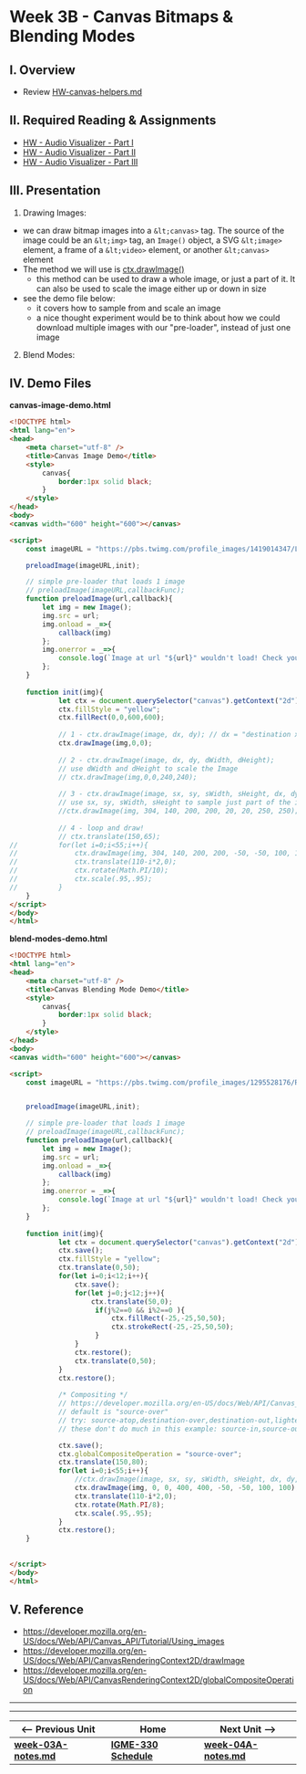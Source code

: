 # Week 3B - Canvas Bitmaps & Blending Modes

## I. Overview
- Review [HW-canvas-helpers.md](https://github.com/tonethar/IGME-330-Master/blob/master/notes/HW-canvas-helpers.md)

## II. Required Reading & Assignments
- [HW - Audio Visualizer - Part I](https://github.com/tonethar/IGME-330-Master/blob/master/notes/HW-AV-1.md)
- [HW - Audio Visualizer - Part II](https://github.com/tonethar/IGME-330-Master/blob/master/notes/HW-AV-2.md)
- [HW - Audio Visualizer - Part III](https://github.com/tonethar/IGME-330-Master/blob/master/notes/HW-AV-3.md)

## III. Presentation

1. Drawing Images:
  - we can draw bitmap images into a `&lt;canvas>` tag. The source of the image could be an `&lt;img>` tag, an `Image()` object, a SVG `&lt;image>` element, a frame of a `&lt;video>` element, or another `&lt;canvas>` element
  - The method we will use is [ctx.drawImage()](https://developer.mozilla.org/en-US/docs/Web/API/CanvasRenderingContext2D/drawImage)
    - this method can be used to draw a whole image, or just a part of it. It can also be used to scale the image either up or down in size
  - see the demo file below:
    - it covers how to sample from and scale an image
    - a nice thought experiment would be to think about how we could download multiple images with our "pre-loader", instead of just one image
    
2. Blend Modes:


## IV. Demo Files

**canvas-image-demo.html**

```html
<!DOCTYPE html>
<html lang="en">
<head>
	<meta charset="utf-8" />
	<title>Canvas Image Demo</title>
	<style>
		canvas{
			border:1px solid black;
		}
	</style>
</head>
<body>
<canvas width="600" height="600"></canvas>

<script>
	const imageURL = "https://pbs.twimg.com/profile_images/1419014347/Logo_IGM_color_512x512.jpg";

	preloadImage(imageURL,init); 	

	// simple pre-loader that loads 1 image
	// preloadImage(imageURL,callbackFunc);
	function preloadImage(url,callback){
		let img = new Image();
		img.src = url;
		img.onload = _=>{
			callback(img)
		};
		img.onerror = _=>{
			console.log(`Image at url "${url}" wouldn't load! Check your URL!`);
		};
	}
	
	function init(img){
			let ctx = document.querySelector("canvas").getContext("2d");
			ctx.fillStyle = "yellow";
			ctx.fillRect(0,0,600,600);
			
			// 1 - ctx.drawImage(image, dx, dy); // dx = "destination x"
			ctx.drawImage(img,0,0);
			
			// 2 - ctx.drawImage(image, dx, dy, dWidth, dHeight); 
			// use dWidth and dHeight to scale the Image
			// ctx.drawImage(img,0,0,240,240);
				
			// 3 - ctx.drawImage(image, sx, sy, sWidth, sHeight, dx, dy, dWidth, dHeight);
			// use sx, sy, sWidth, sHeight to sample just part of the image
			//ctx.drawImage(img, 304, 140, 200, 200, 20, 20, 250, 250);
			
			// 4 - loop and draw!
			// ctx.translate(150,65);
// 			for(let i=0;i<55;i++){
// 				ctx.drawImage(img, 304, 140, 200, 200, -50, -50, 100, 100);
// 				ctx.translate(110-i*2,0);
// 				ctx.rotate(Math.PI/10);
// 				ctx.scale(.95,.95);
// 			}
	}
</script>
</body>
</html>
```

**blend-modes-demo.html**

```html
<!DOCTYPE html>
<html lang="en">
<head>
	<meta charset="utf-8" />
	<title>Canvas Blending Mode Demo</title>
	<style>
		canvas{
			border:1px solid black;
		}
	</style>
</head>
<body>
<canvas width="600" height="600"></canvas>

<script>
	const imageURL = "https://pbs.twimg.com/profile_images/1295528176/RIT_Football_Club_Logo__Public__400x400.png";


	preloadImage(imageURL,init); 	

	// simple pre-loader that loads 1 image
	// preloadImage(imageURL,callbackFunc);
	function preloadImage(url,callback){
		let img = new Image();
		img.src = url;
		img.onload = _=>{
			callback(img)
		};
		img.onerror = _=>{
			console.log(`Image at url "${url}" wouldn't load! Check your URL!`);
		};
	}
	
	function init(img){
			let ctx = document.querySelector("canvas").getContext("2d");
			ctx.save();
			ctx.fillStyle = "yellow";
			ctx.translate(0,50);
			for(let i=0;i<12;i++){
				ctx.save();
				for(let j=0;j<12;j++){
					ctx.translate(50,0);
					 if(j%2==0 && i%2==0 ){
					 	 ctx.fillRect(-25,-25,50,50);
					 	 ctx.strokeRect(-25,-25,50,50);
					 }
				}
				ctx.restore();
				ctx.translate(0,50);
			}
			ctx.restore();
			
			/* Compositing */
			// https://developer.mozilla.org/en-US/docs/Web/API/Canvas_API/Tutorial/Compositing
			// default is "source-over"
			// try: source-atop,destination-over,destination-out,lighter,xor,multiply,screen,overlay,darken,lighten,color-dodge,color-burn,hard-light,soft-light,difference,exclusion,hue,saturation,color,luminosity
			// these don't do much in this example: source-in,source-out,destination-in,destination-atop,copy

			ctx.save();
			ctx.globalCompositeOperation = "source-over"; 
			ctx.translate(150,80);
			for(let i=0;i<55;i++){
				//ctx.drawImage(image, sx, sy, sWidth, sHeight, dx, dy, dWidth, dHeight);
				ctx.drawImage(img, 0, 0, 400, 400, -50, -50, 100, 100);
				ctx.translate(110-i*2,0);
				ctx.rotate(Math.PI/8);
				ctx.scale(.95,.95);
			}
			ctx.restore();
	}
	
	
</script>
</body>
</html>
```


## V. Reference
- https://developer.mozilla.org/en-US/docs/Web/API/Canvas_API/Tutorial/Using_images
- https://developer.mozilla.org/en-US/docs/Web/API/CanvasRenderingContext2D/drawImage
- https://developer.mozilla.org/en-US/docs/Web/API/CanvasRenderingContext2D/globalCompositeOperation


<hr><hr>

| <-- Previous Unit | Home | Next Unit -->
| --- | --- | --- 
| [**week-03A-notes.md**](week-03A-notes.md)     |  [**IGME-330 Schedule**](../schedule.md) | [**week-04A-notes.md**](week-04A-notes.md)
